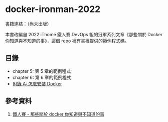 # docker-ironman-2022

書籍連結：（尚未出版）

本書改編自 2022 iThome 鐵人賽 DevOps 組的冠軍系列文章《那些關於 Docker 你知道與不知道的事》，這個 repo 裡有書裡提供的範例程式碼。

## 目錄

- chapter 5: 第 5 章的範例程式
- chapter 6: 第 6 章的範例程式
- [附錄 A: 怎麼安裝 Docker](A-how-to-install-docker.md)

## 參考資料

1. [鐵人賽 - 那些關於 docker 你知道與不知道的事](https://ithelp.ithome.com.tw/users/20151857/ironman/5419)
